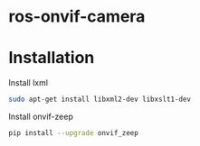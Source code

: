 # ros-onvif-camera

# Installation

Install lxml

```sh
sudo apt-get install libxml2-dev libxslt1-dev
```

Install onvif-zeep

```sh
pip install --upgrade onvif_zeep
```